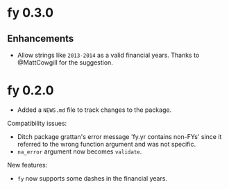 # fy 0.3.0

## Enhancements

* Allow strings like `2013-2014` as a valid financial years. Thanks to @MattCowgill for the suggestion.


# fy 0.2.0

* Added a `NEWS.md` file to track changes to the package.

Compatibility issues:
  * Ditch package grattan's error message 'fy.yr contains non-FYs' since it referred
    to the wrong function argument and was not specific.
  * `na_error` argument now becomes `validate`.

New features:
  * `fy` now supports some dashes in the financial years.
